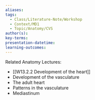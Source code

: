 ```yaml
---
aliases: 
tags:
  - Class/Literature-Note/Workshop
  - Context/MD1
  - Topic/Anatomy/CVS
author(s): 
key-terms: 
presentation-datetime: 
learning-outcomes:
---
```

Related Anatomy Lectures:
- [[W13.2.2 Development of the heart]]
- Development of the vasculature
- The adult heart
- Patterns in the vasculature
- Mediastinum